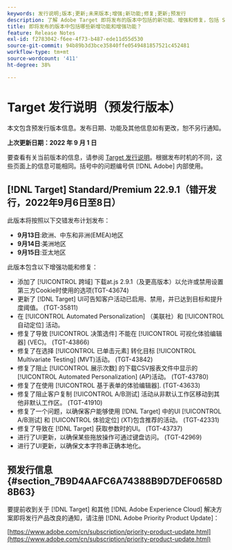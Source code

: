 ```yaml
---
keywords: 发行说明;版本;更新;未来版本;增强;新功能;修复;更新;预发行
description: 了解 Adobe Target 即将发布的版本中包括的新功能、增强和修复，包括 SDK、API 和 JavaScript 库。
title: 即将发布的版本中包括哪些新增功能和增强功能？
feature: Release Notes
exl-id: f2783042-f6ee-4f73-b487-ede11d55d530
source-git-commit: 94b89b3d3bce35840ffe0549481857521c452481
workflow-type: tm+mt
source-wordcount: '411'
ht-degree: 38%

---
```


# Target 发行说明（预发行版本）

本文包含预发行版本信息。发布日期、功能及其他信息如有更改，恕不另行通知。

**上次更新日期：2022 年 9 月 1 日**

要查看有关当前版本的信息，请参阅 [Target 发行说明](release-notes.md)。根据发布时机的不同，这些页面上的信息可能相同。括号中的问题编号供 [!DNL Adobe] 内部使用。

## [!DNL Target] Standard/Premium 22.9.1（错开发行，2022年9月6日至8日）

此版本将按照以下交错发布计划发布：

* **9月13日**:欧洲、中东和非洲(EMEA)地区
* **9月14日**:美洲地区
* **9月15日**:亚太地区

此版本包含以下增强功能和修复：

* 添加了 [!UICONTROL 跨域] 下载at.js 2.9.1（及更高版本）以允许或禁用设置第三方Cookie时使用的选项(TGT-43674)
* 更新了 [!DNL Target] UI可告知客户活动已启用、禁用，并已达到目标和提升度阈值。 (TGT-35811)
* 在 [!UICONTROL Automated Personalization] （美联社）和 [!UICONTROL 自动定位] 活动。
* 修复了导致 [!UICONTROL 决策选件] 不能在 [!UICONTROL 可视化体验编辑器] (VEC)。 (TGT-43866)
* 修复了在选择 [!UICONTROL 已单击元素] 转化目标 [!UICONTROL Multivariate Testing] (MVT)活动。 (TGT-43842)
* 修复了阻止 [!UICONTROL 展示次数] 的下载CSV报表文件中显示的 [!UICONTROL Automated Personalization] (AP)活动。 (TGT-43780)
* 修复了在使用 [!UICONTROL 基于表单的体验编辑器]. (TGT-43633)
* 修复了阻止客户复制 [!UICONTROL A/B测试] 活动从非默认工作区移动到其他非默认工作区。 (TGT-41910)
* 修复了一个问题，以确保客户能够使用 [!DNL Target] 中的UI [!UICONTROL A/B测试] 和 [!UICONTROL 体验定位] (XT)包含推荐的活动。 (TGT-42331)
* 修复了导致在 [!DNL Target] 获取参数时的UI。 (TGT-43737)
* 进行了UI更新，以确保某些拖放操作可通过键盘访问。 (TGT-42969)
* 进行了UI更新，以确保文本字符串正确本地化。

## 预发行信息 {#section_7B9D4AAFC6A74388B9D7DEF0658D8B63}

要提前收到关于 [!DNL Target] 和其他 [!DNL Adobe Experience Cloud] 解决方案即将发行产品改良的通知，请注册 [!DNL Adobe Priority Product Update]：

[https://www.adobe.com/cn/subscription/priority-product-update.html](https://www.adobe.com/cn/subscription/priority-product-update.html)
